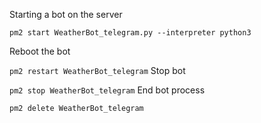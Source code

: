 Starting a bot on the server

`
pm2 start WeatherBot_telegram.py --interpreter python3
`

Reboot the bot

`
pm2 restart WeatherBot_telegram
`
Stop bot 

`
pm2 stop WeatherBot_telegram
`
End bot process

`
pm2 delete WeatherBot_telegram
`
